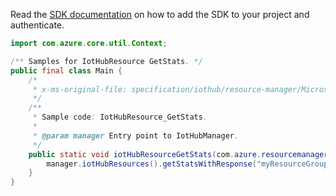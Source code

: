 Read the [SDK documentation](https://github.com/Azure/azure-sdk-for-java/blob/azure-resourcemanager-iothub_1.2.0-beta.1/sdk/iothub/azure-resourcemanager-iothub/README.md) on how to add the SDK to your project and authenticate.

```java
import com.azure.core.util.Context;

/** Samples for IotHubResource GetStats. */
public final class Main {
    /*
     * x-ms-original-file: specification/iothub/resource-manager/Microsoft.Devices/stable/2021-07-02/examples/iothub_stats.json
     */
    /**
     * Sample code: IotHubResource_GetStats.
     *
     * @param manager Entry point to IotHubManager.
     */
    public static void iotHubResourceGetStats(com.azure.resourcemanager.iothub.IotHubManager manager) {
        manager.iotHubResources().getStatsWithResponse("myResourceGroup", "testHub", Context.NONE);
    }
}
```
